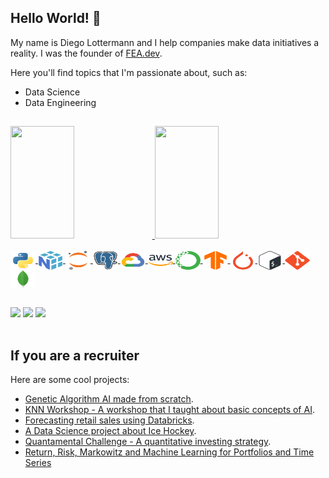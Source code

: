 ## Hello World! 🚀

My name is Diego Lottermann and I help companies make data initiatives a reality. I was the founder of [FEA.dev](https://www.instagram.com/fea.dev/).

Here you'll find topics that I'm passionate about, such as:
- Data Science
- Data Engineering

##

<div>
  <a href="https://github.com/dlotter">
  <img height="180em" width="45%" src="https://github-readme-stats.vercel.app/api?username=dlotter&show_icons=true&include_all_commits=true&count_private=true"/>
  <img height="180em" width="45%" src="https://github-readme-stats.vercel.app/api/top-langs/?username=dlotter&layout=compact&langs_count=7"/>
  </a>
</div>


<div style="display: inline_block"><br>
  <a href="https://github.com/dlotter">
  <img align="center" alt="Python" height="30" width="40" src="https://raw.githubusercontent.com/devicons/devicon/master/icons/python/python-original.svg">
  <img align="center" alt="Numpy" height="30" width="40" src="https://raw.githubusercontent.com/devicons/devicon/master/icons/numpy/numpy-original.svg">
  <img align="center" alt="Jupyter" height="30" width="40" src="https://raw.githubusercontent.com/devicons/devicon/master/icons/jupyter/jupyter-original.svg">
  <img align="center" alt="PostgreSQL" height="30" width="40" src="https://raw.githubusercontent.com/devicons/devicon/master/icons/postgresql/postgresql-original.svg">
  <img align="center" alt="GoogleCloud" height="30" width="40" src="https://raw.githubusercontent.com/devicons/devicon/master/icons/googlecloud/googlecloud-original.svg">
  <img align="center" alt="Aws" height="30" width="40" src="https://raw.githubusercontent.com/devicons/devicon/master/icons/amazonwebservices/amazonwebservices-original-wordmark.svg">
  <img align="center" alt="Anaconda" height="30" width="40" src="https://raw.githubusercontent.com/devicons/devicon/master/icons/anaconda/anaconda-original.svg">
  <img align="center" alt="Tensorflow" height="30" width="40" src="https://raw.githubusercontent.com/devicons/devicon/master/icons/tensorflow/tensorflow-original.svg">
  <img align="center" alt="Pytorch" height="30" width="40" src="https://github.com/devicons/devicon/blob/master/icons/pytorch/pytorch-original.svg">
  <img align="center" alt="Bash" height="30" width="40" src="https://raw.githubusercontent.com/devicons/devicon/master/icons/bash/bash-original.svg">
  <img align="center" alt="Git" height="30" width="40" src="https://raw.githubusercontent.com/devicons/devicon/master/icons/git/git-original.svg">
  <img align="center" alt="MongoDB" height="30" width="40" src="https://raw.githubusercontent.com/devicons/devicon/master/icons/mongodb/mongodb-original.svg">
  </a>
</div>

##
<div > 
  <a href="https://www.diegolottermann.com/" target="_blank"><img src="https://img.shields.io/static/v1?style=for-the-badge&label=&message=diegolottermann.com&color=blueviolet" target="_blank"></a> 
  <a href = "mailto:diegolottermann@hotmail.com"><img src="https://img.shields.io/badge/mail-D14836?style=for-the-badge&logo=gmail&logoColor=white" target="_blank"></a>
  <a href="https://www.linkedin.com/in/dlottermann/" target="_blank"><img src="https://img.shields.io/badge/-LinkedIn-%230077B5?style=for-the-badge&logo=linkedin&logoColor=white" target="_blank"></a> 
</div>

<br/>

## If you are a recruiter
Here are some cool projects:
- [Genetic Algorithm AI made from scratch](https://github.com/dlotter/trex-algoritmos-geneticos).
- [KNN Workshop - A workshop that I taught about basic concepts of AI](https://github.com/dlotter/KNN-Workshop).
- [Forecasting retail sales using Databricks](https://github.com/dlotter/petz).
- [A Data Science project about Ice Hockey](https://github.com/dlotter/gt-final-datascience).
- [Quantamental Challenge - A quantitative investing strategy](https://github.com/fea-dev-usp/desafio-quantamental).
- [Return, Risk, Markowitz and Machine Learning for Portfolios and Time Series](https://github.com/dlotter/gt-final-quant)
